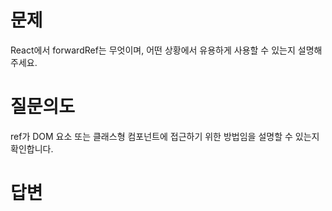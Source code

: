 # 문제
React에서 forwardRef는 무엇이며, 어떤 상황에서 유용하게 사용할 수 있는지 설명해주세요.

# 질문의도
ref가 DOM 요소 또는 클래스형 컴포넌트에 접근하기 위한 방법임을 설명할 수 있는지 확인합니다.

# 답변